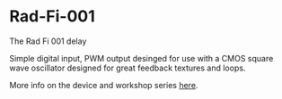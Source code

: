 Rad-Fi-001
==========

The Rad Fi 001 delay

Simple digital input, PWM output desinged for use with a CMOS square wave oscillator designed for great feedback textures and loops.

More info on the device and workshop series <a href="bleeplabs.com/rad-fi/">here</a>.

